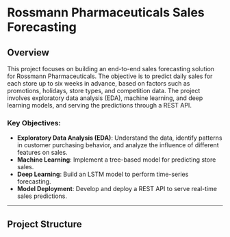 # **Rossmann Pharmaceuticals Sales Forecasting**

## **Overview**

This project focuses on building an end-to-end sales forecasting solution for Rossmann Pharmaceuticals. The objective is to predict daily sales for each store up to six weeks in advance, based on factors such as promotions, holidays, store types, and competition data. The project involves exploratory data analysis (EDA), machine learning, and deep learning models, and serving the predictions through a REST API.

### **Key Objectives**:
- **Exploratory Data Analysis (EDA)**: Understand the data, identify patterns in customer purchasing behavior, and analyze the influence of different features on sales.
- **Machine Learning**: Implement a tree-based model for predicting store sales.
- **Deep Learning**: Build an LSTM model to perform time-series forecasting.
- **Model Deployment**: Develop and deploy a REST API to serve real-time sales predictions.

---

## **Project Structure**